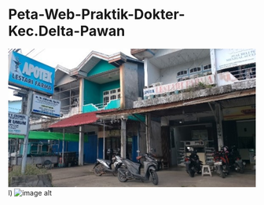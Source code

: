# Peta-Web-Praktik-Dokter-Kec.Delta-Pawan
![image alt](https://github.com/lusiyana801/Peta-Web-Praktik-Dokter-Kec.Delta-Pawan/blob/3f906e3bba16051acf65063c3f09bbb2e5370e79/Dokter%20danny.jpg)l) 
![image alt]((https://github.com/lusiyana801/Peta-Web-Praktik-Dokter-Kec.Delta-Pawan/blob/3f906e3bba16051acf65063c3f09bbb2e5370e79/Dokter%20danny.jpg)l) 
